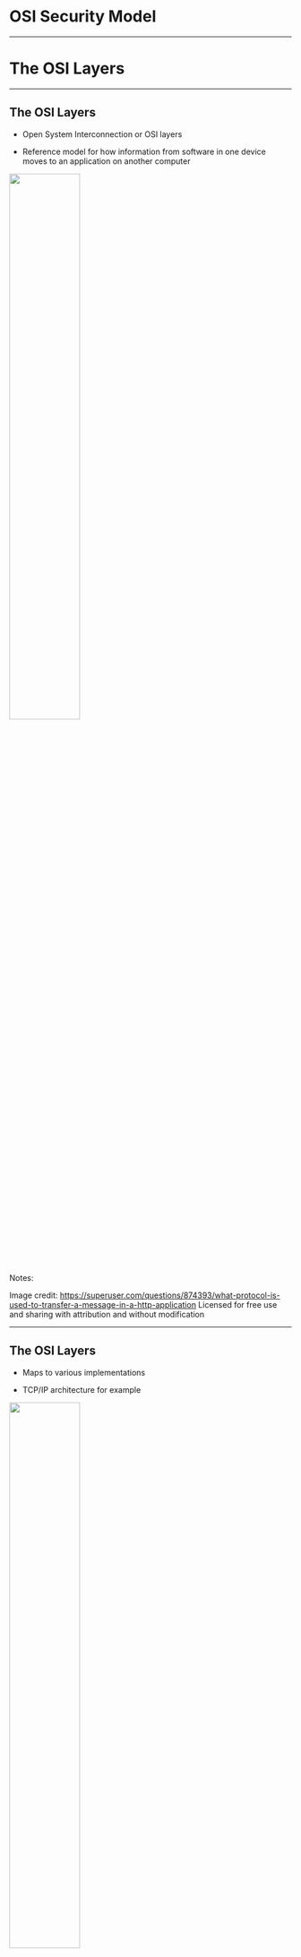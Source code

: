 # OSI Security Model


---

# The OSI Layers

---

## The OSI Layers


 * Open System Interconnection or OSI layers

 * Reference model for how information from software in one device moves to an application on another computer

<img src="../../assets/images/cybersecurity-iacs/OSILayers.png" style="width:50%;"/><!-- {"left" : 3.93, "top" : 4.04, "height" : 7.39, "width" : 9.64} -->


Notes: 

Image credit: https://superuser.com/questions/874393/what-protocol-is-used-to-transfer-a-message-in-a-http-application
Licensed for free use and sharing with attribution and without modification


---

## The OSI Layers


 * Maps to various implementations

 * TCP/IP architecture for example


<img src="../../assets/images/cybersecurity-iacs/The-OSI-model-and-TCP-IP-model-compared.jpg" style="width:50%;"/> <!-- {"left" : 4.26, "top" : 4.02, "height" : 7.18, "width" : 8.99} -->

Notes: 

Image Credit: https://nicolaswindpassinger.com/osi-reference-model



---

## The OSI and IoT


 * OSI maps to different protocols and standards for web and IoT worlds

<img src="../../assets/images/cybersecurity-iacs/IoT-stack-and-web-stack-in-the-TCP-ip-view-640x398.jpg" style="width:60%;"/> <!-- {"left" : 2.92, "top" : 3.21, "height" : 7.28, "width" : 11.71} -->



Notes: 

Image Credit: https://nicolaswindpassinger.com/osi-reference-model


---

## Application Layer

<img src="../../assets/images/cybersecurity-iacs/Application-Layer.png" style="width:30%;float:right;"/> <!-- {"left" : 13.03, "top" : 2.15, "height" : 6.07, "width" : 4.07} -->

 * Represents processes on the level of applications and users, IoT and otherwise

 * Links the business application access to network services

 * Messaging protocols found at this layer CoAP, MQTT, XMPP, AMPQP and HTTP

Notes: 

Ref: 


---

## Presentation Layer

<img src="../../assets/images/cybersecurity-iacs/Presentation-Layer.png" style="width:30%;float:right;"/> <!-- {"left" : 13.03, "top" : 2.15, "height" : 6.07, "width" : 4.07} -->

 * Formats and encrypts data for communication.

 * Resolves compatibility issues in the communication between the application and the network. 

 * For example, TLS class of cryptographic protocols

Notes: 

Ref: 


---

## Session Layer

<img src="../../assets/images/cybersecurity-iacs/Session-Layer.png" style="width:30%;float:right;"/> <!-- {"left" : 13.03, "top" : 2.15, "height" : 6.07, "width" : 4.07} -->

 * Connections between local and remote applications are initiated, managed and terminated here

 * Manages sessions over multiple devices on the same network

Notes: 

Ref: 


---

## Transport Layer

<img src="../../assets/images/cybersecurity-iacs/Transport-Layer.png" style="width:30%;float:right;"/> <!-- {"left" : 13.03, "top" : 2.15, "height" : 6.07, "width" : 4.07} -->

 * Manages the host-to-host data transmission

 * Ensures that data transfers between hosts are completed.

 * Manages error recovery and retransmission of lost data. 

 * TCP and UDP are two common protocols in this layer

Notes: 

Ref: 


---

## Network Layer

<img src="../../assets/images/cybersecurity-iacs/Network-Layer.png" style="width:30%;float:right;"/> <!-- {"left" : 13.03, "top" : 2.15, "height" : 6.07, "width" : 4.07} -->

 * Responsible for routing and transferring data packets between different nodes across various networks

 * Includes the IP the Internet Protocol part of TCP/IP

 * Of concern to IoT is that it also includes IPv4 and IPv6

Notes: 

Ref: 


---

## Data Link Layer

<img src="../../assets/images/cybersecurity-iacs/Data-Link-Layer.png" style="width:30%;float:right;"/> <!-- {"left" : 13.03, "top" : 2.15, "height" : 6.07, "width" : 4.07} -->

 * Later where data transfer between two directly connected nodes in a network takes place

 * Divided into two sub layers: 

     - Medium access control layer (MAC layer)

     - Logical link control layer (LLC). 

 * Various IEEE 802 standards apply to this layer

     - IEEE 802.15.4 or low rate Wireless PAN for example

Notes: 

Ref: 


---

## Physical Layer

<img src="../../assets/images/cybersecurity-iacs/Physical-Layer.png" style="width:30%;float:right;"/><!-- {"left" : 13.03, "top" : 2.15, "height" : 6.07, "width" : 4.07} -->
 * Layer where networks are organized

 * Foundation of IoT and its connected 

 * Includes the essential physical structure needed to make the IoT possible

     - E.g., cables and radio frequency links

     - Essential transmission specifications, communication protocols and hardware on a device and data level.=

Notes: 

Ref: 


---

## OST Intuitive Model


 * Using OSI to figure out why an application isn’t working

   - Layer 1: Physical
     - 	Is the network cable plugged in?
   - Layer 2: Data Link
     - 	Do you have a link light?
   - Layer 3: Network
     - 	Are you getting an IP?
   - Layer 4: Transport
     - 	Can you connect to your default gateway?
   - Layer 5: Session
     - 	Do you have DNS server information? 
     - 	Can you ping 4.2.2.2 but not google.com?
   - Layers 6&7: Presentation & Application
     - 	Can you browse to a site? 

Notes: 



---

# Common Attacks by Layer

---


## Examples of Attacks at Each Level

| Layer | Description  | Attack                                                                                                                               |
|-------|--------------|--------------------------------------------------------------------------------------------------------------------------------------|
| 7     | Application  | Social Engineering, UserID/Password sniffing. Lack of role-based security for admin and support. Spoofing authentication credentials |
| 6     | Presentation | Phishing, TLS/SSL sniffing Breaking weak or faulty encryption                                                                        |
| 5     | Session      | Hacking – Telnet and FTP hacking Access to unsecured applications                                                                    |
| 4     | Transport    | TCP Sessions sniffing Port sniffing                                                                                                  |
| 3     | Network      | Man in the Middle Attacks Port sniffing                                                                                              |
| 2     | Data Link    | Spoofing MAC/ARP sniffing                                                                                                            |
| 1     | Physical     | Sniffing, physical device compromise                                                                                                 |


 <!-- {"left" : 1.2, "top" : 2.45, "height" : 5.15, "width" : 15.1} -->

Notes: 



---

## Application Level Security 


 * Refers to the applications that support the end user functions

     - Applications at this layer include FTP, SMTP and other services

     - Supports user applications with that authentication and authorization

 * Main security challenge for IIoT is unauthorized access to control systems

     - Entry point to introduce additional vectors – e.g, creating backdoors for future attacks

     - Common attack vector using social engineering, phishing and other deceptive exploits

 * First line of defense is strong organizational procedures and policies on issuing, revoking and changing authentication credentials

Notes: 



---

## Application Level Security 


 * UserID/Password is common authentication

     - Often implemented with weak account policy
     - Users suffer from password fatigue
        * Tend to use the same password across accounts
        * Tend to use short easy to guess passwords
        * Tend to not change their passwords

Notes: 

Several attacks have been documented where an individual used the same password for an administration account as they did for a social media account.  The credentials were hacked from the social media account and then used to access the corporate network.


---

## Application Level Security 

 * Mitigations

     - Password policy requiring strong passwords and regular rotations
     - Use generated tokens instead of passwords
        * These have higher entropy and are harder to crack
        * Eliminates the problem of password reuse

     - MFA – multi-factor authentication

        * Requires authentication from two of three possible sources
          * What the user knows – password or token
          * Where the user is – specific IP address
          * Something the user has – mobile phone for a confirmation code

Notes: 

Several attacks have been documented where an individual used the same password for an administration account as they did for a social media account.  The credentials were hacked from the social media account and then used to access the corporate network.


---

## Presentation Level Security 


 * Encryption is performed at this layer

 * Common attacks often involve weak or missing encryption

     - There must be both encryption for data in transit and encryption for data at rest


---

## Presentation Level Security 

 * Exploitable weaknesses can occur when:

     - An encryption standard is used that is too weak, one that has known weaknesses for example
     - Flawed implementation of the encryption such as:

        * Keys are too short
        * Salts are not used in digests allowing the use of rainbow tables to reverse engineer passwords

        * Using an encryption library that has not been fully vetted
        * Using a home-grown encryption library that is not full tested

     - Flawed application of an encryption application
        * Failure to encrypt data when it should be
        * Not encrypting some data that is accessible

Notes: 




---

## Presentation Level Security 


 * Presentation level security can be subverted at the application level

 * Called a Man in the Browser (MiTB) attack
     - Access is gained at the application level to steal or alter data before it become encrypted

 * Often the result of human engineering

     - Compromised user installs malware
     - Or malware is installed from a phishing or other attack

 * Can be mitigated to a degree by isolation

     - Applications used for systems control do not have access to other applications
     - No public access to the user control apps
     - Only the absolute minimum network access to private networks

 * Ideally, control systems only connect to the system they control

Notes: 




---

## Man in the Browser

<img src="../../assets/images/cybersecurity-iacs/Man-in-the-Browser-Secret-Double-Octopus-1200x684.png" style="width:70%;"/> <!-- {"left" : 1.4, "top" : 2.67, "height" : 8.38, "width" : 14.69} -->



Notes: 



---

## Session Level Security 


 * The main attacks at this level deal with interfering with sessions or some sort of session hijack
 * Man in the Middle (MiTD) attacks occur when an adversary can intercept communications between two parties in a session
 * A main risk is that an adversary could take over an automated system by hijacking a session between the system and an operator
 * Some potential exploits
     - Failure to use regular confirmation of identity of participant
        * Ignoring warning about expired TSL certificate for example
     - Failure to rotate credentials during a session
        * The longer a set of credentials is used, the more likely they are to be hacked
     - Failure to securely transmit session information
        * Often makes the session tokens or ids guessable by an adversary

Notes: 




---

## Transport Level Security 

 * Internet based attacks probe for open ports
     - Can be used to inject malware
     - Malware often opens other ports as a backdoor

 * Mitigations involve
     - Regular port scans
     - Use of non-standard ports to confound probing for commonly used ports
     - Firewalls to block access to most ports except those explicitly allowed on a whitelist

 * Known or published IP addresses are potential targets

 * Mitigations involve
     - Use of an API gateway to map external IP addresses to internal addresses
     - Use of filtering and firewalling on the gateway
     - Establishment of a DNZ

Notes: 




---

## Demilitarized Zone and Honey Pots 


 * DMZs connect internal networks to the outside world

    * Internal networks cannot be accessed directly
    * Must go through the DMZ
    * Including standard application-level attacks

 * Honeypots are fake networks

    * Designed to distract attackers
    * They wind up attacking the honeypot instead of the industrial system

<img src="../../assets/images/cybersecurity-iacs/security-honeypot_place_in_network-f_mobile.png" style="width:50%"/> <!-- {"left" : 4.27, "top" : 6.47, "height" : 4.53, "width" : 8.96} -->


Notes: 




---

## Network Layer Security


 * Level at which most network hardware operates

     - Switches, routers, firewalls, etc.

 * Attacker can reroute traffic via a compromised router

     - Many commercial routers have security flaws

 * Malware insertion into network devices is a common attack

     - Used by the NSA as part of their Tailored Access Operations (TAO)

     - Network devices are physically intercepted during shipment

     - Malware is installed to create backdoors

 * Security analyses often overlook off the shelf hardware

Notes: 



---

## ARP Spoofing Attack


<img src="../../assets/images/cybersecurity-iacs/arp0.png" style="width:70%"/><!-- {"left" : 2.39, "top" : 2.72, "height" : 6.95, "width" : 12.71} -->


Notes: 




---

## Network Layer Security


 * Mitigations involve

     - Using NAT and other address translation strategies

     - Physically secure network equipment

     - Breeches at this layer commonly occur inside the organization

     - The use of VPNs where possible

     - However, this does add a layer of latency and complexity

     - Full security audits of all network equipment

Notes: 



---

## Data Link Layer Security


 * This layer works on the MAC address and packet layer

 * Common attack is to force a Network Interface Controller (NIC) into promiscuous mode

     - This allows it to absorb traffic intended for other machines

 * This is also the layer where attackers may spoof a MAC address

 * Mitigation

     - A common mitigation is to create separate virtual LANS (VLANs) on a single physical LAN

     - Access control lists can then be applied to the different VLANs

     - Disabling unused ports also helps at this layer too

Notes: 



---

## Physical Layer Security


 * Most common attack is compromised physical devices

     - Access to the devices creates opportunities for insertion of malware or physical taps or attacks

 * First line of defense

     - Physically isolate and lock up all the equipment
     - Allow access only to vetted people who need access
     - Use the lowest level of access needed

 * Social engineering attacks try to convince staff to allow access to bad actors

     - Mitigation is to have strongly enforced security measures
     - “We will not open the server room for anyone who claims to have lost their keycard.”

 * Physical interception is done by accessing cables and other devices – data taps for example
     - Also done by monitoring EM signals from monitors and other devices

Notes: 



---

## Physical Layer Security


 * Common vector to disable physical devices

     - Power overloads

     - EM pulses or physical damage

 * Mitigations

     - Any device, cable or other “thing” connected to the network is vulnerable

     - Use proper shielding and physical isolation when necessary

     - Have a good disaster recover plan for loss of physical assets

Notes: 



---

# Defense in Depth

---


## Defense in Depth


 * Any IoT security solution must include a security model and plan for each of the OSI levels or their equivalent

 * Any deployed system is as insecure as the security at its weakest level

<img src="../../assets/images/cybersecurity-iacs/OSIPyramid.png" style="width:50%"/> <!-- {"left" : 4.06, "top" : 4.1, "height" : 7.3, "width" : 9.38} -->


Notes: 



---

## OSI mitigations


<img src="../../assets/images/cybersecurity-iacs/osisecurity7.png" style="width:50%"/> <!-- {"left" : 4.33, "top" : 2.52, "height" : 8.56, "width" : 8.83} -->


Notes: 



---

## Layer One Attacks


 * Traditional cybersecurity improvements push attackers toward alternative paths

     - The physical layer has become a fertile ground for attacks

     - Effectively, the soft underbelly of cybersecurity

 * Can take the form of a compromised employee planting a device on the network

 * Rogue and insecure hardware is often missed during security audits

     - Legitimate hardware can be altered to provide insecure access

 * Zero-trust network security causes attackers to look at physical access via hardware exploits

     - Even air-gapping is not an effective solution

     - For example, STUXNET

Notes: 

Taken from https://www.helpnetsecurity.com/2021/09/14/osi-layer-1/


---

## Hardware Security Challenges


 * Firmware can be updated with compromised versions

     - Often overlooked in security testing

 * Recommended mitigation

     - automated security validation tools that can scan for configuration anomalies within their platform and evaluate security-sensitive bits within their firmware

 * Hardware uses multiple components from different manufacturers, each using a different supply chain

     - Security has to be enforced across the supply chain

 * Problem made more urgent by the increased use of  systems on chips (SoCs)

     - SoCs consolidate multiple traditional components on a single chip

     - Bypasses the more traditional network security analysis

Notes: 

Taken from https://www.helpnetsecurity.com/2021/09/14/osi-layer-1/



